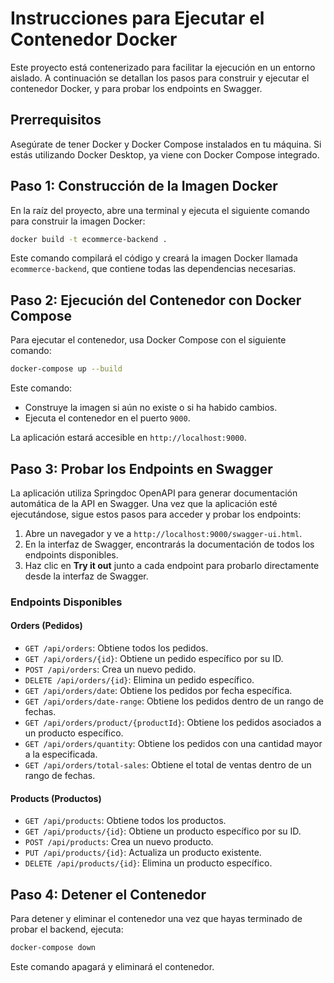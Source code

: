 
# Instrucciones para Ejecutar el Contenedor Docker

Este proyecto está contenerizado para facilitar la ejecución en un entorno aislado. A continuación se detallan los pasos para construir y ejecutar el contenedor Docker, y para probar los endpoints en Swagger.

## Prerrequisitos
Asegúrate de tener Docker y Docker Compose instalados en tu máquina. Si estás utilizando Docker Desktop, ya viene con Docker Compose integrado.

## Paso 1: Construcción de la Imagen Docker
En la raíz del proyecto, abre una terminal y ejecuta el siguiente comando para construir la imagen Docker:

```bash
docker build -t ecommerce-backend .
```

Este comando compilará el código y creará la imagen Docker llamada `ecommerce-backend`, que contiene todas las dependencias necesarias.

## Paso 2: Ejecución del Contenedor con Docker Compose
Para ejecutar el contenedor, usa Docker Compose con el siguiente comando:

```bash
docker-compose up --build
```

Este comando:

- Construye la imagen si aún no existe o si ha habido cambios.
- Ejecuta el contenedor en el puerto `9000`.

La aplicación estará accesible en `http://localhost:9000`.

## Paso 3: Probar los Endpoints en Swagger
La aplicación utiliza Springdoc OpenAPI para generar documentación automática de la API en Swagger. Una vez que la aplicación esté ejecutándose, sigue estos pasos para acceder y probar los endpoints:

1. Abre un navegador y ve a `http://localhost:9000/swagger-ui.html`.
2. En la interfaz de Swagger, encontrarás la documentación de todos los endpoints disponibles.
3. Haz clic en **Try it out** junto a cada endpoint para probarlo directamente desde la interfaz de Swagger.

### Endpoints Disponibles

#### Orders (Pedidos)

- `GET /api/orders`: Obtiene todos los pedidos.
- `GET /api/orders/{id}`: Obtiene un pedido específico por su ID.
- `POST /api/orders`: Crea un nuevo pedido.
- `DELETE /api/orders/{id}`: Elimina un pedido específico.
- `GET /api/orders/date`: Obtiene los pedidos por fecha específica.
- `GET /api/orders/date-range`: Obtiene los pedidos dentro de un rango de fechas.
- `GET /api/orders/product/{productId}`: Obtiene los pedidos asociados a un producto específico.
- `GET /api/orders/quantity`: Obtiene los pedidos con una cantidad mayor a la especificada.
- `GET /api/orders/total-sales`: Obtiene el total de ventas dentro de un rango de fechas.

#### Products (Productos)

- `GET /api/products`: Obtiene todos los productos.
- `GET /api/products/{id}`: Obtiene un producto específico por su ID.
- `POST /api/products`: Crea un nuevo producto.
- `PUT /api/products/{id}`: Actualiza un producto existente.
- `DELETE /api/products/{id}`: Elimina un producto específico.

## Paso 4: Detener el Contenedor
Para detener y eliminar el contenedor una vez que hayas terminado de probar el backend, ejecuta:

```bash
docker-compose down
```

Este comando apagará y eliminará el contenedor.
